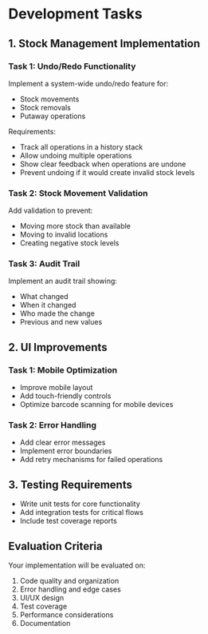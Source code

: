 # Development Tasks

## 1. Stock Management Implementation

### Task 1: Undo/Redo Functionality
Implement a system-wide undo/redo feature for:
- Stock movements
- Stock removals
- Putaway operations

Requirements:
- Track all operations in a history stack
- Allow undoing multiple operations
- Show clear feedback when operations are undone
- Prevent undoing if it would create invalid stock levels

### Task 2: Stock Movement Validation
Add validation to prevent:
- Moving more stock than available
- Moving to invalid locations
- Creating negative stock levels

### Task 3: Audit Trail
Implement an audit trail showing:
- What changed
- When it changed
- Who made the change
- Previous and new values

## 2. UI Improvements

### Task 1: Mobile Optimization
- Improve mobile layout
- Add touch-friendly controls
- Optimize barcode scanning for mobile devices

### Task 2: Error Handling
- Add clear error messages
- Implement error boundaries
- Add retry mechanisms for failed operations

## 3. Testing Requirements

- Write unit tests for core functionality
- Add integration tests for critical flows
- Include test coverage reports

## Evaluation Criteria

Your implementation will be evaluated on:
1. Code quality and organization
2. Error handling and edge cases
3. UI/UX design
4. Test coverage
5. Performance considerations
6. Documentation 